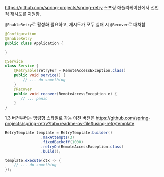https://github.com/spring-projects/spring-retry
스프링 애플리케이션에서 선언적 재시도를 지원함.

`@EnableRetry`로 활성화 필요하고, 재시도가 모두 실패 시 `@Recover`로 대처함
```java
@Configuration
@EnableRetry
public class Application {

}

@Service
class Service {
    @Retryable(retryFor = RemoteAccessException.class)
    public void service() {
        // ... do something
    }
    @Recover
    public void recover(RemoteAccessException e) {
       // ... panic
    }
}
```

1.3 버전부터는 명령형 스타일로 가능
이전 버전은 https://github.com/spring-projects/spring-retry?tab=readme-ov-file#using-retrytemplate
```java
RetryTemplate template = RetryTemplate.builder()
				.maxAttempts(3)
				.fixedBackoff(1000)
				.retryOn(RemoteAccessException.class)
				.build();

template.execute(ctx -> {
    // ... do something
});
```